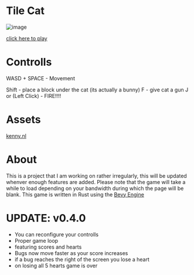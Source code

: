 # Tile Cat
![image](https://github.com/Rexcrazy804/tile-cat-web/assets/37258415/88765c4e-3043-4976-8f1c-de18998e7f79)

[click here to play](https://rexcrazy804.github.io/tile-cat-web/)

# Controlls
WASD + SPACE - Movement

Shift - place a block under the cat (its actually a bunny)
F - give cat a gun 
J or (Left Click) - FIRE!!!!


# Assets
[kenny.nl](https://kenney.nl/)

# About
This is a project that I am working on rather irregularly, this will be updated
whenver enough features are added. Please note that the game will take a while
to load depending on your bandwidth during which the page will be blank. This
game is written in Rust using the [Bevy Engine](https://github.com/bevyengine/bevy)

# UPDATE: v0.4.0
- You can reconfigure your controlls
- Proper game loop
- featuring scores and hearts
- Bugs now move faster as your score increases
- if a bug reaches the right of the screen you lose a heart
- on losing all 5 hearts game is over
